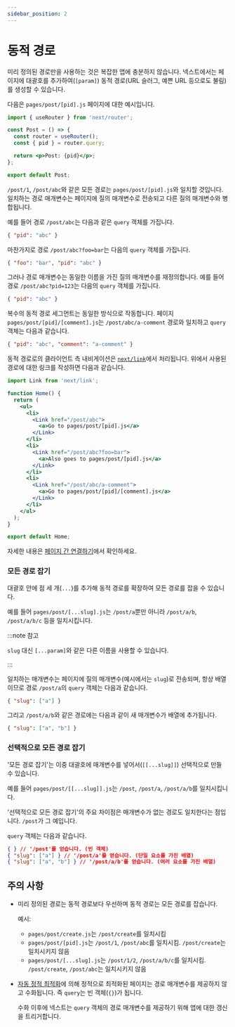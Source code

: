 ```yaml
---
sidebar_position: 2
---
```


# 동적 경로

미리 정의된 경로만을 사용하는 것은 복잡한 앱에 충분하지 않습니다. 넥스트에서는 페이지에 대괄호를 추가하여(`[param]`) 동적 경로(URL 슬러그, 예쁜 URL 등으로도 불림)를 생성할 수 있습니다.

다음은 `pages/post/[pid].js` 페이지에 대한 예시입니다.

```jsx
import { useRouter } from 'next/router';

const Post = () => {
  const router = useRouter();
  const { pid } = router.query;

  return <p>Post: {pid}</p>;
};

export default Post;
```

`/post/1`, `/post/abc`와 같은 모든 경로는 `pages/post/[pid].js`와 일치할 것입니다. 일치하는 경로 매개변수는 페이지에 질의 매개변수로 전송되고 다른 질의 매개변수와 병합됩니다.

예를 들어 경로 `/post/abc`는 다음과 같은 `query` 객체를 가집니다.

```json
{ "pid": "abc" }
```

마찬가지로 경로 `/post/abc?foo=bar`는 다음의 `query` 객체를 가집니다.

```json
{ "foo": "bar", "pid": "abc" }
```

그러나 경로 매개변수는 동일한 이름을 가진 질의 매개변수를 재정의합니다. 예를 들어 경로 `/post/abc?pid=123`는 다음의 `query` 객체를 가집니다.

```json
{ "pid": "abc" }
```

복수의 동적 경로 세그먼트는 동일한 방식으로 작동합니다. 페이지 `pages/post/[pid]/[comment].js`는 `/post/abc/a-comment` 경로와 일치하고 `query` 객체는 다음과 같습니다.

```json
{ "pid": "abc", "comment": "a-comment" }
```

동적 경로로의 클라이언트 측 내비게이션은 [`next/link`](https://nextjs.org/docs/api-reference/next/link)에서 처리됩니다. 위에서 사용된 경로에 대한 링크를 작성하면 다음과 같습니다.

```jsx
import Link from 'next/link';

function Home() {
  return (
    <ul>
      <li>
        <Link href="/post/abc">
          <a>Go to pages/post/[pid].js</a>
        </Link>
      </li>
      <li>
        <Link href="/post/abc?foo=bar">
          <a>Also goes to pages/post/[pid].js</a>
        </Link>
      </li>
      <li>
        <Link href="/post/abc/a-comment">
          <a>Go to pages/post/[pid]/[comment].js</a>
        </Link>
      </li>
    </ul>
  );
}

export default Home;
```

자세한 내용은 [페이지 간 연결하기](./introduction.md#페이지-간-연결하기)에서 확인하세요.

### 모든 경로 잡기

대괄호 안에 점 세 개(`...`)를 추가해 동적 경로를 확장하여 모든 경로를 잡을 수 있습니다.

예를 들어 `pages/post/[...slug].js`는 `/post/a`뿐만 아니라 `/post/a/b`, `/post/a/b/c` 등을 일치시킵니다.

:::note 참고

`slug` 대신 `[...param]`와 같은 다른 이름을 사용할 수 있습니다.

:::

일치하는 매개변수는 페이지에 질의 매개변수(예시에서는 `slug`)로 전송되며, 항상 배열이므로 경로 `/post/a`의 `query` 객체는 다음과 같습니다.

```json
{ "slug": ["a"] }
```

그리고 `/post/a/b`와 같은 경로에는 다음과 같이 새 매개변수가 배열에 추가됩니다.

```json
{ "slug": ["a", "b"] }
```

### 선택적으로 모든 경로 잡기

'모든 경로 잡기'는 이중 대괄호에 매개변수를 넣어서(`[[...slug]]`) 선택적으로 만들 수 있습니다.

예를 들어 `pages/post/[[...slug]].js`는 `/post`, `/post/a`, `/post/a/b`를 일치시킵니다.

'선택적으로 모든 경로 잡기'의 주요 차이점은 매개변수가 없는 경로도 일치한다는 점입니다. `/post`가 그 예입니다.

`query` 객체는 다음과 같습니다.

```json
{ } // '/post'를 얻습니다. (빈 객체)
{ "slug": ["a"] } // '/post/a'를 얻습니다. (단일 요소를 가진 배열)
{ "slug": ["a", "b"] } // '/post/a/b'를 얻습니다. (여러 요소를 가진 배열)
```

## 주의 사항

- 미리 정의된 경로는 동적 경로보다 우선하며 동적 경로는 모든 경로를 잡습니다.

  예시:

  - `pages/post/create.js`는 `/post/create`를 일치시킴
  - `pages/post/[pid].js`는 `/post/1`, `/post/abc`를 일치시킴. `/post/create`는 일치시키지 않음
  - `pages/post/[...slug].js`는 `/post/1/2`, `/post/a/b/c`를 일치시킴. `/post/create`, `/post/abc`는 일치시키지 않음

- [자동 정적 최적화](https://nextjs.org/docs/advanced-features/automatic-static-optimization)에 의해 정적으로 최적화된 페이지는 경로 매개변수를 제공하지 않고 수화됩니다. 즉 `query`는 빈 객체(`{}`)가 됩니다.

  수화 이후에 넥스트는 `query` 객체의 경로 매개변수를 제공하기 위해 앱에 대한 갱신을 트리거합니다.
